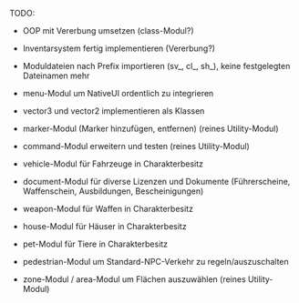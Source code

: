 TODO:

- OOP mit Vererbung umsetzen (class-Modul?)
- Inventarsystem fertig implementieren (Vererbung?)
- Moduldateien nach Prefix importieren (sv_, cl_, sh_), keine festgelegten Dateinamen mehr

- menu-Modul um NativeUI ordentlich zu integrieren
- vector3 und vector2 implementieren als Klassen
- marker-Modul (Marker hinzufügen, entfernen) (reines Utility-Modul)
- command-Modul erweitern und testen (reines Utility-Modul)
- vehicle-Modul für Fahrzeuge in Charakterbesitz
- document-Modul für diverse Lizenzen und Dokumente (Führerscheine, Waffenschein, Ausbildungen, Bescheinigungen)
- weapon-Modul für Waffen in Charakterbesitz
- house-Modul für Häuser in Charakterbesitz
- pet-Modul für Tiere in Charakterbesitz
- pedestrian-Modul um Standard-NPC-Verkehr zu regeln/auszuschalten
- zone-Modul / area-Modul um Flächen auszuwählen (reines Utility-Modul)